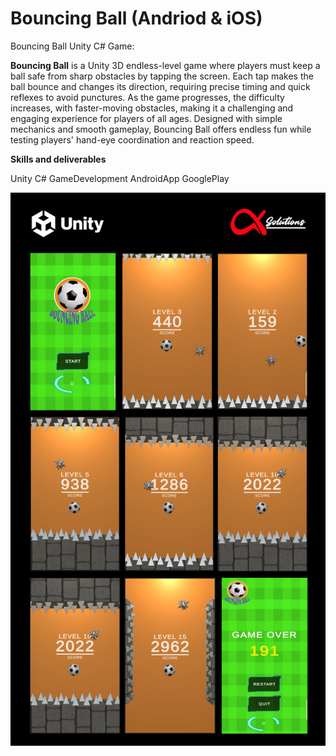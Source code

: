 # Bouncing Ball (Andriod & iOS)

  Bouncing Ball Unity C# Game: 

  **Bouncing Ball** is a Unity 3D endless-level game where players must keep a ball safe from sharp obstacles by tapping the screen. Each tap makes the ball bounce and changes its direction, requiring precise timing and quick reflexes to avoid punctures. As the game progresses, the difficulty increases, with faster-moving obstacles, making it a challenging and engaging experience for players of all ages. Designed with simple mechanics and smooth gameplay, Bouncing Ball offers endless fun while testing players' hand-eye coordination and reaction speed.

  **Skills and deliverables**

  Unity   C#    GameDevelopment   AndroidApp    GooglePlay  

  <img src="./bouncingBall.jpg" alt="bouncingBall"/>